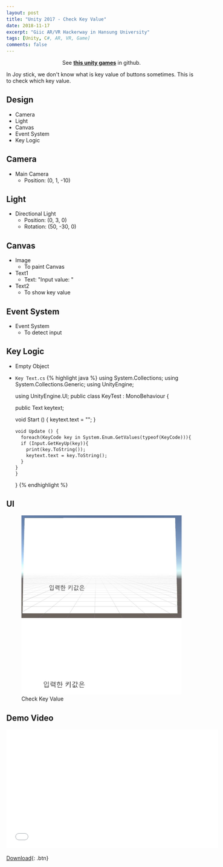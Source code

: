 ```yaml
---
layout: post
title: "Unity 2017 - Check Key Value"
date: 2018-11-17
excerpt: "Giic AR/VR Hackerway in Hansung University"
tags: [Unity, C#, AR, VR, Game]
comments: false
---
```



<center>See <a href="https://github.com/leehuhlee/Unity"><b>this unity games</b></a> in github.</center>


In Joy stick, we don't know what is key value of buttons sometimes. This is to check which key value.


## Design
* Camera
* Light
* Canvas
* Event System
* Key Logic


## Camera
* Main Camera
  - Position: (0, 1, -10)


## Light
* Directional Light
  - Position: (0, 3, 0)
  - Rotation: (50, -30, 0)


## Canvas
* Image
  - To paint Canvas
* Text1
  - Text: "Input value: "
* Text2
  - To show key value


## Event System
* Event System
  - To detect input


## Key Logic
* Empty Object
* `Key Text.cs`
{% highlight java %}
  using System.Collections;
  using System.Collections.Generic;
  using UnityEngine;

  using UnityEngine.UI;
  public class KeyTest : MonoBehaviour {

    public Text keytext;
    
    void Start () {
      keytext.text = "";
	  }
	
	  void Update () {
	    foreach(KeyCode key in System.Enum.GetValues(typeof(KeyCode))){
        if (Input.GetKeyUp(key)){
          print(key.ToString());
          keytext.text = key.ToString();
        }
      }	
	  }
  }
{% endhighlight %}


## UI
<figure class="half">
  <a href="/assets/img/posts/unity_checkkeyvalue/checkkeyvalue1.jpg"><img src="/assets/img/posts/unity_checkkeyvalue/checkkeyvalue1.jpg"></a>
  <a href="/assets/img/posts/unity_checkkeyvalue/checkkeyvalue2.jpg"><img src="/assets/img/posts/unity_checkkeyvalue/checkkeyvalue2.jpg"></a>
	<figcaption>Check Key Value</figcaption>
</figure>


## Demo Video
<iframe width="560" height="315" src="/assets/video/posts/check_key_value/Unity-Check-Key-Value.mp4" frameborder="0"> </iframe>

[Download](https://github.com/leehuhlee/Unity){: .btn}
